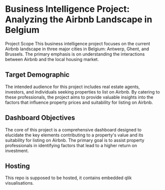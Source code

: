 # Business Intelligence Project: Analyzing the Airbnb Landscape in Belgium
Project Scope
This business intelligence project focuses on the current Airbnb landscape in three major cities in Belgium: Antwerp, Ghent, and Brussels. The primary emphasis is on understanding the interactions between Airbnb and the local housing market.

## Target Demographic
The intended audience for this project includes real estate agents, investors, and individuals seeking properties to list on Airbnb. By catering to these professionals, the project aims to provide valuable insights into the factors that influence property prices and suitability for listing on Airbnb.

## Dashboard Objectives
The core of this project is a comprehensive dashboard designed to elucidate the key elements contributing to a property's value and its suitability for listing on Airbnb. The primary goal is to assist property professionals in identifying factors that lead to a higher return on investment.

## Hosting
This repo is supposed to be hosted, it contains embedded qlik visualisations.
